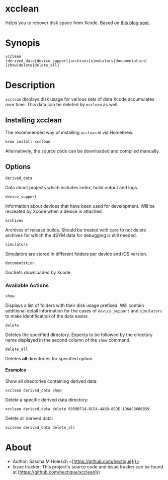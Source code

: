 # xcclean

Helps you to recover disk space from Xcode. Based on [this blog post](https://blog.neverthesamecolor.net/how-to-recover-disk-space-from-xcode/).

# Synopis

```
xcclean [derived_data|device_support|archives|simulators|documentation] [show|delete|delete_all]
```

# Description

`xcclean` displays disk usage for various sets of data Xcode accumulates over time. This data can be deleted by `xcclean` as well.

## Installing xcclean

The recommended way of installing `xcclean` is via Homebrew.

```
brew install xcclean
```

Alternatively, the source code can be downloaded and compiled manually.

## Options

`derived_data`

Data about projects which includes index, build output and logs. 

`device_support`

Information about devices that have been used for development. Will be recreated by Xcode when a device is attached.

`archives`

Archives of release builds. Should be treated with care to not delete archives for which the dSYM data for debugging is still needed.

`simulators`

Simulators are stored in different folders per device and iOS version.

`documentation`

DocSets downloaded by Xcode.

### Available Actions

`show`

Displays a list of folders with their disk usage prefixed. Will contain additional detail information for the cases of `device_support` and `simulators` to make identification of the data easier.

`delete`

Deletes the specified directory. Expects to be followed by the directory name displayed in the second column of the `show` command.

`delete_all`

Deletes **all** directories for specified option.

#### Examples

Show all directories containing derived data:

```
xcclean derived_data show
```

Delete a specific derived data directory:

```
xcclean derived_data delete 0359B714-8C54-4A9B-8EDE-1D6ACB686B59
```

Delete all derived data:

```
xcclean derived_data delete_all
```

# About

* Author: Sascha M Holesch <[https://github.com/hectique]()>
* Issue tracker: This project's source code and issue tracker can be found at [https://github.com/hectique/xcclean]()